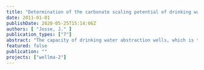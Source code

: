```yaml
---
title: "Determination of the carbonate scaling potential of drinking water abstraction wells from hydrochemical data using hydro-geochemical modelling software PhreeqC"
date: 2011-01-01
publishDate: 2020-05-25T15:14:06Z
authors: [ "Josse, J." ]
publication_types: ["7"]
abstract: "The capacity of drinking water abstraction wells, which is the yield for a given drawdown of the water level, is often decreasing after a certain time of operation. This well ageing can be caused in carbonate aquifers by a chemical process : calcite precipitation. Using an hydrogeochemical model developped during the internship, the quantity of precipitated calcite and the time required to fill up the bore are estimated. It is then showed that carbonate precipitation is enhanced by chemical and physical parameters (hydrogenocarbonate concentrations, temperature) as well as the operating of the well (pumping and resting)."
featured: false
publication: ""
projects: ["wellma-2"]
---
```


